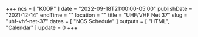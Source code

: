 +++
ncs = [ "K0OP" ]
date = "2022-09-18T21:00:00-05:00"
publishDate = "2021-12-14"
endTime = ""
location = ""
title = "UHF/VHF Net 37"
slug = "uhf-vhf-net-37"
dates = [ "NCS Schedule" ]
outputs = [ "HTML", "Calendar" ]
update = 0
+++
